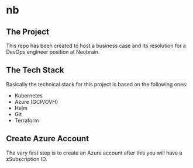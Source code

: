 # nb

## The Project

This repo has been created to host a business case and its resolution for a DevOps engineer position at Neobrain.

## The Tech Stack

Basically the technical stack for this project is based on the following ones:
- Kubernetes
- Azure (GCP/OVH)
- Helm
- Git
- Terraform

## Create Azure Account 

The very first step is to create an Azure account after this you will have a zSubscription ID.

## 
